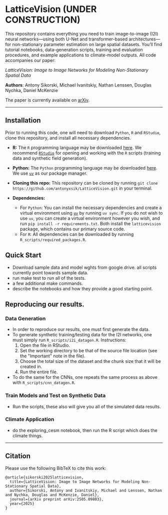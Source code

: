 # LatticeVision (UNDER CONSTRUCTION)

This repository contains everything you need to train image-to-image (I2I) neural networks—using both U-Net and transformer-based architectures—for non-stationary parameter estimation on large spatial datasets. You’ll find tutorial notebooks, data-generation scripts, training and evaluation procedures, and example applications to climate-model outputs. All code accompanies our paper:

*LatticeVision: Image to Image Networks for Modeling Non-Stationary Spatial Data*

**Authors**: Antony Sikorski, Michael Ivanitskiy, Nathan Lenssen, Douglas Nychka, Daniel McKenzie

The paper is currently available on [arXiv](https://arxiv.org/abs/2505.09803).

---

## Installation

Prior to running this code, one will need to download `Python`, `R` and `RStudio`, clone this repository, and install all necessary dependencies. 

- **R:** The `R` programming language may be downloaded [here](https://cran.r-project.org/bin/windows/base/). We recommend [`RStudio`](https://posit.co/download/rstudio-desktop/) for opening and working with the `R` scripts (training data and synthetic field generation). 

- **Python:** The `Python` programming language may be downloaded [here](https://www.python.org/downloads/). We use [`uv`](https://docs.astral.sh/uv/getting-started/installation/) as our package manager. 

- **Cloning this repo:** This repository can be cloned by running `git clone https://github.com/antonyxsik/LatticeVision.git` in your terminal. 

- **Dependencies:**
  - For `Python`: You can install the necessary dependencies and create a virtual environment using [`uv`](https://docs.astral.sh/uv/) by running `uv sync`. If you do not wish to use `uv`, you can create a virtual environment however you wish, and run `pip install -r requirements.txt`. Both install the `latticevision` package, which contains our primary source code.
  - For `R`: All dependencies can be downloaded by running `R_scripts/required_packages.R`.

## Quick Start 

- Download sample data and model wghts from google drive. all scripts currently point towards sample data.
- run make test to run all of the tests.
- a few additional make commands.
- describe the notebooks and how they provide a good starting point.


## Reproducing our results. 

### Data Generation
- In order to reproduce our results, one must first generate the data.
- To generate synthetic training/testing data for the I2I networks, one must simply run `R_scripts/i2i_datagen.R`. Instructions:
  1. Open the file in RStudio.
  2. Set the working directory to be that of the source file location (see the "Important" note in the file).
  3. Choose the total size of the dataset and the chunk size that it will be created in.
  4. Run the entire file.
- To do the same for the CNNs, one repeats the same process as above with `R_scripts/cnn_datagen.R`. 

### Train Models and Test on Synthetic Data
- Run the scripts, these also will give you all of the simulated data results.


### Climate Application
- do the exploring_cesm notebook, then run the R script which does the climate things. 


---

## Citation

Please use the following BibTeX to cite this work: 

```{bibtex}
@article{sikorski2025latticevision,
  title={LatticeVision: Image to Image Networks for Modeling Non-Stationary Spatial Data},
  author={Sikorski, Antony and Ivanitskiy, Michael and Lenssen, Nathan and Nychka, Douglas and McKenzie, Daniel},
  journal={arXiv preprint arXiv:2505.09803},
  year={2025}
}
```

